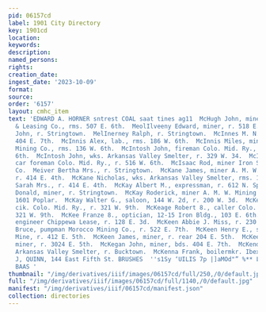 ```yaml
---
pid: 06157cd
label: 1901 City Directory
key: 1901cd
location: 
keywords: 
description: 
named_persons: 
rights: 
creation_date: 
ingest_date: '2023-10-09'
format: 
source: 
order: '6157'
layout: cmhc_item
text: 'EDWARD A. HORNER sntrest COAL saat tines ag11  McHugh John, miner Midas Mining
  & Leasing Co., rms. 507 E. 6th.  MeolIlveeny Edward, miner, r. 518 E. 5th.  McInerney
  John, r. Stringtown.  MelInerney Ralph, r. Stringtown.  McInnes M. N., miner, bds.
  404 E. 7th.  McInnis Alex, lab., rms. 186 W. 6th.  McInnis Miles, miner A. M. W.
  Mining Co., rms. 136 W. 6th.  McIntosh John, fireman Colo. Mid. Ry., rms. 516 W.
  6th.  McIntosh John, wks. Arkansas Valley Smelter, r. 329 W. 34.  McIntosh Malcolm,
  car foreman Colo. Mid. Ry., r. 516 W. 6th.  McIsaac Rod, miner Iron Silver Mining
  Co.  Meiver Bertha Mrs., r. Stringtown.  McKane James, miner A. M. W. Mining Co.,
  r. 414 E. 4th.  McKane Nicholas, wks. Arkansas Valley Smelter, rms. 180 W. Chestnut.  McKane
  Sarah Mrs., r. 414 E. 4th.  McKay Albert M., expressman, r. 612 N. Spruce.  McKay
  Donald, miner, r. Stringtown.  McKay Roderick, miner A. M. W. Mining Co., r. rear
  1601 Poplar.  McKay Walter G., saloon, 144 W. 2d, r. 200 W. 3d.  McKeage John, ticket
  cik. Colo. Mid. Ry., r. 321 W. 9th.  McKeage Robert 8., caller Colo. Mid. Ry., r.
  321 W. 9th.  McKee Franze 8., optician, 12-15 Iron Bldg., 103 E. 6th.  McKee William,
  engineer Chippewa Lease, r. 128 E. 3d.  McKeen Abbie J. Miss, r. 230 E. 5th.  McKeen
  Bruce, pumpman Morocco Mining Co., r. 522 E. 7th.  McKeen Henry E., supt. Evelyn
  Mine, r. 412 E. 5th.  McKeen James, miner, r. rear 204 E. 5th.  McKeever Peter,
  miner, r. 3024 E. 5th.  McKegan John, miner, bds. 404 E. 7th.  McKendree Fred, wks.
  Arkansas Valley Smelter, r. Bucktown.  McKenna Frank, boilermkr. Ibex Mining Co.  J,
  J, QUINN, 144 East Fifth St. BRUSHES  ''s1Sy ‘UILIS 7p |]aMOd"” %** LAPAMS ‘09 BIULINSU]
  BAAS '
thumbnail: "/img/derivatives/iiif/images/06157cd/full/250,/0/default.jpg"
full: "/img/derivatives/iiif/images/06157cd/full/1140,/0/default.jpg"
manifest: "/img/derivatives/iiif/06157cd/manifest.json"
collection: directories
---
```

